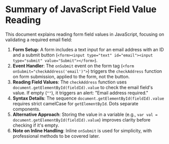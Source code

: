 Summary of JavaScript Field Value Reading
=========================================

This document explains reading form field values in JavaScript, focusing on validating a required email field:

1.  **Form Setup**: A form includes a text input for an email address with an ID and a submit button (`<form><input type="text" id="email"><input type="submit" value="Submit"></form>`).
2.  **Event Handler**: The `onSubmit` event on the form tag (`<form onSubmit="checkAddress('email')">`) triggers the `checkAddress` function on form submission, applied to the form, not the button.
3.  **Reading Field Values**: The `checkAddress` function uses `document.getElementById(fieldId).value` to check the email field's value. If empty (`""`), it triggers an alert: "Email address required."
4.  **Syntax Details**: The sequence `document.getElementById(fieldId).value` requires strict camelCase for `getElementById`. Dots separate components.
5.  **Alternative Approach**: Storing the value in a variable (e.g., `var val = document.getElementById(fieldId).value`) improves clarity before checking if it's empty.
6.  **Note on Inline Handling**: Inline `onSubmit` is used for simplicity, with professional methods to be covered later.